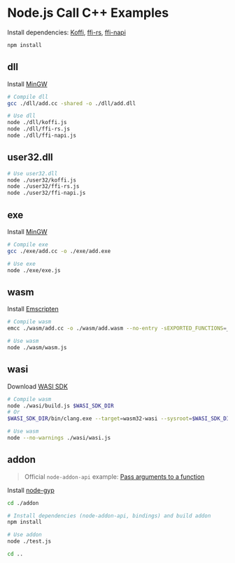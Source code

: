 # Node.js Call C++ Examples

Install dependencies: [Koffi](https://koffi.dev/start), [ffi-rs](https://github.com/zhangyuang/node-ffi-rs), [ffi-napi](https://github.com/node-ffi-napi/node-ffi-napi)

```bash
npm install
```

## dll

Install [MinGW](https://www.mingw-w64.org/)

```bash
# Compile dll
gcc ./dll/add.cc -shared -o ./dll/add.dll

# Use dll
node ./dll/koffi.js
node ./dll/ffi-rs.js
node ./dll/ffi-napi.js
```

## user32.dll

```bash
# Use user32.dll
node ./user32/koffi.js
node ./user32/ffi-rs.js
node ./user32/ffi-napi.js
```

## exe

Install [MinGW](https://www.mingw-w64.org/)

```bash
# Compile exe
gcc ./exe/add.cc -o ./exe/add.exe

# Use exe
node ./exe/exe.js
```

## wasm

Install [Emscripten](https://github.com/emscripten-core/emsdk)

```bash
# Compile wasm
emcc ./wasm/add.cc -o ./wasm/add.wasm --no-entry -sEXPORTED_FUNCTIONS=_add

# Use wasm
node ./wasm/wasm.js
```

## wasi

Download [WASI SDK](https://github.com/WebAssembly/wasi-sdk)

```bash
# Compile wasm
node ./wasi/build.js $WASI_SDK_DIR
# Or
$WASI_SDK_DIR/bin/clang.exe --target=wasm32-wasi --sysroot=$WASI_SDK_DIR/share/wasi-sysroot ./wasi/fopen.cc -o ./wasi/fopen.wasm -mexec-model=reactor -Wl,--export=alloc -Wl,--export=writeFile

# Use wasm
node --no-warnings ./wasi/wasi.js
```

## addon

> Official `node-addon-api` example: [Pass arguments to a function](https://github.com/nodejs/node-addon-examples/tree/main/src/1-getting-started/2_function_arguments/node-addon-api)

Install [node-gyp](https://github.com/nodejs/node-gyp)

```bash
cd ./addon

# Install dependencies (node-addon-api, bindings) and build addon
npm install

# Use addon
node ./test.js

cd ..
```
